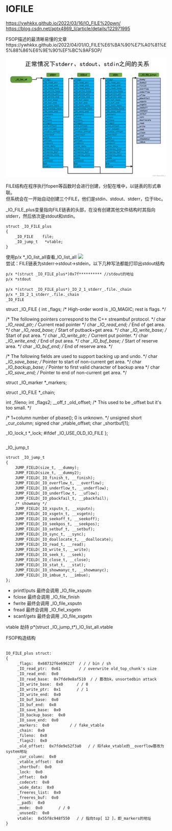 # IOFILE

https://ywhkkx.github.io/2022/03/16/IO_FILE%20pwn/
https://blog.csdn.net/aptx4869_li/article/details/122971995

FSOP描述的最清晰易懂的文章https://ywhkkx.github.io/2022/04/01/IO_FILE%E6%BA%90%E7%A0%81%E5%88%86%E6%9E%90%EF%BC%9AFSOP/

![Alt text](image.png)

FILE结构在程序执行fopen等函数时会进行创建，分配在堆中，以链表的形式串联。  
但系统会在一开始自动创建三个FILE，他们是stdin、stdout、stderr，位于libc。  


_IO_FILE_plus变量指向FILE链表的头部，在没有创建其他文件结构时其指向stderr，然后依次是stdout和stdin。  
```
struct _IO_FILE_plus
{
    _IO_FILE    file;
    _IO_jump_t   *vtable;
}
```
使用p/x *_IO_list_all查看_IO_list_all
![](./pics/_IO_list_all.png)  
尝试：FILE链表为stderr->stdout->stdein，以下几种写法都能打印出stdout结构
```
p/x *(struct _IO_FILE_plus*)0x7f********** //stdout的地址
p/x *stdout

p/x *(struct _IO_FILE_plus*)_IO_2_1_stderr_.file._chain
p/x *_IO_2_1_stderr_.file._chain
_IO_FILE
```
struct _IO_FILE
{
  int _flags;                /* High-order word is _IO_MAGIC; rest is flags. */

  /* The following pointers correspond to the C++ streambuf protocol. */
  char *_IO_read_ptr;        /* Current read pointer */
  char *_IO_read_end;        /* End of get area. */
  char *_IO_read_base;        /* Start of putback+get area. */
  char *_IO_write_base;        /* Start of put area. */
  char *_IO_write_ptr;        /* Current put pointer. */
  char *_IO_write_end;        /* End of put area. */
  char *_IO_buf_base;        /* Start of reserve area. */
  char *_IO_buf_end;        /* End of reserve area. */

  /* The following fields are used to support backing up and undo. */
  char *_IO_save_base; /* Pointer to start of non-current get area. */
  char *_IO_backup_base;  /* Pointer to first valid character of backup area */
  char *_IO_save_end; /* Pointer to end of non-current get area. */

  struct _IO_marker *_markers;

  struct _IO_FILE *_chain;

  int _fileno;
  int _flags2;
  __off_t _old_offset; /* This used to be _offset but it's too small.  */

  /* 1+column number of pbase(); 0 is unknown. */
  unsigned short _cur_column;
  signed char _vtable_offset;
  char _shortbuf[1];

  _IO_lock_t *_lock;
#ifdef _IO_USE_OLD_IO_FILE
};
```
```
_IO_jump_t
```
struct _IO_jump_t
{
    JUMP_FIELD(size_t, __dummy);
    JUMP_FIELD(size_t, __dummy2);
    JUMP_FIELD(_IO_finish_t, __finish);
    JUMP_FIELD(_IO_overflow_t, __overflow);
    JUMP_FIELD(_IO_underflow_t, __underflow);
    JUMP_FIELD(_IO_underflow_t, __uflow);
    JUMP_FIELD(_IO_pbackfail_t, __pbackfail);
    /* showmany */
    JUMP_FIELD(_IO_xsputn_t, __xsputn);
    JUMP_FIELD(_IO_xsgetn_t, __xsgetn);
    JUMP_FIELD(_IO_seekoff_t, __seekoff);
    JUMP_FIELD(_IO_seekpos_t, __seekpos);
    JUMP_FIELD(_IO_setbuf_t, __setbuf);
    JUMP_FIELD(_IO_sync_t, __sync);
    JUMP_FIELD(_IO_doallocate_t, __doallocate);
    JUMP_FIELD(_IO_read_t, __read);
    JUMP_FIELD(_IO_write_t, __write);
    JUMP_FIELD(_IO_seek_t, __seek);
    JUMP_FIELD(_IO_close_t, __close);
    JUMP_FIELD(_IO_stat_t, __stat);
    JUMP_FIELD(_IO_showmanyc_t, __showmanyc);
    JUMP_FIELD(_IO_imbue_t, __imbue);
};
```

- printf/puts 最终会调用 _IO_file_xsputn
- fclose      最终会调用 _IO_file_finish
- fwrite      最终会调用 _IO_file_xsputn
- fread       最终会调用 _IO_fiel_xsgetn
- scanf/gets  最终会调用 _IO_file_xsgetn

vtable 劫持
p*(struct _IO_jump_t*)_IO_list_all.vtable

FSOP构造结构

```

IO_FILE_plus struct:
{
     _flags:  0x68732f6e69622f  / / / bin / sh
     _IO_read_ptr:  0x61        / / overwrite old_top_chunk's size
     _IO_read_end:  0x0
     _IO_read_base:  0x7fde9e8af510  / / 篡改bk，unsortedbin attack
     _IO_write_base:  0x0      / / 0
     _IO_write_ptr:  0x1       / / 1
     _IO_write_end:  0x0
     _IO_buf_base:  0x0
     _IO_buf_end:  0x0
     _IO_save_base:  0x0
     _IO_backup_base:  0x0
     _IO_save_end:  0x0
     _markers:  0x0         / / fake_vtable
     _chain:  0x0
     _fileno:  0x0
     _flags2:  0x0
     _old_offset:  0x7fde9e52f3a0   / / 将fake_vtable的__overflow篡改为system地址
     _cur_column:  0x0
     _vtable_offset:  0x0
     _shortbuf:  0x0
     _lock:  0x0
     _offset:  0x0
     _codecvt:  0x0
     _wide_data:  0x0
     _freeres_list:  0x0
     _freeres_buf:  0x0
     __pad5:  0x0
     _mode:  0x0       / / 0
     _unused2:  0x0
     vtable:  0x55f8c948f550   / / 指向top[ 12 ]，即_markers的地址
}
```
